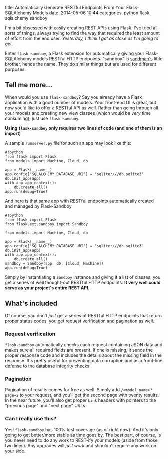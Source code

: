 title: Automatically Generate RESTful Endpoints From Your Flask-SQLAlchemy Models
date: 2014-05-06 10:44
categories: python flask sqlalchemy sandboy

I'm a bit obsessed with easily creating REST APIs using Flask. I've tried all
sorts of things, always trying to find the way that required the least amount of
effort from the end user. *Yesterday, I think I got as close as I'm going to get.*

<!--more-->

Enter `flask-sandboy`, a Flask extension for automatically giving your
Flask-SQLAlchemy models RESTful HTTP endpoints. "sandboy" is [sandman's](http://www.github.com/jeffknupp/sandman)
little brother, hence the name. They do similar things but are used for
different purposes.

## Tell me more...

When would you use `flask-sandboy`? Say you already have a Flask application
with a good number of models. Your front-end UI is great, but now you'd like to
offer a RESTful API as well. Rather than going through all your models and
creating new view classes (which would be *very* time consuming), just use
`flask-sandboy`.

**Using `flask-sandboy` only requires two lines of code (and one of them is an import)**

A sample `runserver.py` file for such an app may look like this:

    #!python
    from flask import Flask
    from models import Machine, Cloud, db

    app = Flask(__name__)
    app.config['SQLALCHEMY_DATABASE_URI'] = 'sqlite:///db.sqlite3'
    db.init_app(app)
    with app.app_context():
        db.create_all()
    app.run(debug=True)

And here is that same app with RESTful endpoints automatically created and managed by Flask-Sandboy

    #!python
    from flask import Flask
    from flask.ext.sandboy import Sandboy

    from models import Machine, Cloud, db

    app = Flask(__name__)
    app.config['SQLALCHEMY_DATABASE_URI'] = 'sqlite:///db.sqlite3'
    db.init_app(app)
    with app.app_context():
        db.create_all()
    sandboy = Sandboy(app, db, [Cloud, Machine])
    app.run(debug=True)

Simply by instantiating a `Sandboy` instance and giving it a list of classes,
you get a series of well thought-out RESTful HTTP endpoints. **It very well could serve as your project's entire REST API.**

## What's included

Of course, you don't *just* get a series of RESTful HTTP endpoints that return
proper status codes, you get request verification and pagination as well.

### Request verification

`flask-sandboy` automatically checks each request containing JSON data and makes
sure all required fields are present. If one is missing, it sends the proper
response code and includes the details about the missing field in the response.
It's pretty useful for preventing data corruption and as a front-line defense to
the database integrity checks.

### Pagination

Pagination of results comes for free as well. Simply add `/<model_name>?page=2`
to your request, and you'll get the second page with twenty results. In the near
future, you'll also get proper `Link` headers with pointers to the "previous
page" and "next page" URLs.

### Can I really use this?

Yes! `flask-sandboy` has 100% test coverage (as of right now). And it's only
going to get better/more stable as time goes by. The best part, of course, is
you never need to do any work to REST-ify your models (aside from those two
lines). Any upgrades will *just work* and shouldn't require any work on your
side.
